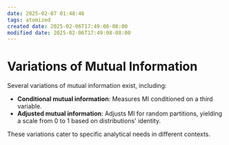 ```yaml
---
date: 2025-02-07 01:48:46
tags: atomized
created date: 2025-02-06T17:49:08-08:00
modified date: 2025-02-06T17:49:08-08:00
---
```

# Variations of Mutual Information
Several variations of mutual information exist, including:
- **Conditional mutual information**: Measures MI conditioned on a third variable.
- **Adjusted mutual information**: Adjusts MI for random partitions, yielding a scale from 0 to 1 based on distributions' identity.

These variations cater to specific analytical needs in different contexts.